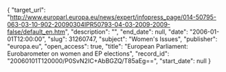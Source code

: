 {
  "target_url": "http://www.europarl.europa.eu/news/expert/infopress_page/014-50795-063-03-10-902-20090304IPR50793-04-03-2009-2009-false/default_en.htm", 
  "description": "", 
  "end_date": null, 
  "date": "2006-01-01T12:00:00", 
  "slug": 31260747, 
  "subject": "Women's Issues", 
  "publisher": "europa.eu", 
  "open_access": true, 
  "title": "European Parliament: Eurobarometer on women and EP elections", 
  "record_id": "20060101T120000/P0SvN2IC+AbBGZQ/T85aEg==", 
  "start_date": null
}


